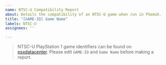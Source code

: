 ```yaml
---
name: NTSC-U Compatibility Report
about: Details the compatibility of an NTSC-U game when run in PSemuX.
title: "[GAME-ID] Game Name"
labels: NTSC-U
assignees: ''

---
```


> NTSC-U PlayStation 1 game identifiers can be found on [psxdatacenter](https://psxdatacenter.com/ntsc-u_list.html).
Please edit `GAME-ID` and `Game Name` before making a report.

